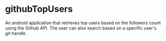 # githubTopUsers
An android application that retrieves top users based on the followers count using the Github API. The user can also search based on a specific user's git handle. 
